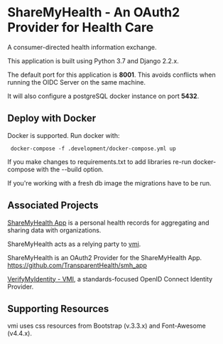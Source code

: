 # ShareMyHealth - An OAuth2 Provider for Health Care

A consumer-directed health information exchange.

This application is built using Python 3.7 and Django 2.2.x.

The default port for this application is **8001**. This avoids 
conflicts when running the OIDC Server on the same machine.

It will also configure a postgreSQL docker instance on 
port **5432**.

## Deploy with Docker

Docker is supported. 
Run docker with:

     docker-compose -f .development/docker-compose.yml up
     
If you make changes to requirements.txt to add libraries re-run 
docker-compose with the --build option.

If you're working with a fresh db image the migrations have 
to be run.

## Associated Projects

[ShareMyHealth App](https://github.com/TransparentHealth/smh_app) is 
a personal health records for aggregating and sharing data with 
organizations.

ShareMyHealth acts as a relying party to 
[vmi](https://github.com/TransparentHealth/vmi).

ShareMyHealth is an OAuth2 Provider for the ShareMyHealth App.
https://github.com/TransparentHealth/smh_app


[VerifyMyIdentity - VMI](https://github.com/TransparentHealth/vmi), 
a standards-focused OpenID Connect Identity Provider.

## Supporting Resources

vmi uses css resources from Bootstrap (v.3.3.x) and 
Font-Awesome (v4.4.x). 

